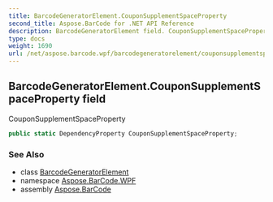 ```yaml
---
title: BarcodeGeneratorElement.CouponSupplementSpaceProperty
second_title: Aspose.BarCode for .NET API Reference
description: BarcodeGeneratorElement field. CouponSupplementSpaceProperty
type: docs
weight: 1690
url: /net/aspose.barcode.wpf/barcodegeneratorelement/couponsupplementspaceproperty/
---
```

## BarcodeGeneratorElement.CouponSupplementSpaceProperty field

CouponSupplementSpaceProperty

```csharp
public static DependencyProperty CouponSupplementSpaceProperty;
```

### See Also

* class [BarcodeGeneratorElement](../)
* namespace [Aspose.BarCode.WPF](../../barcodegeneratorelement/)
* assembly [Aspose.BarCode](../../../)



